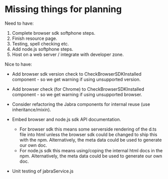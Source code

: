 # Missing things for planning

Need to have:
1. Complete browser sdk softphone steps.
2. Finish resource page.
3. Testing, spell checking etc.
4. Add node.js softphone steps.
5. Host on a web server / integrate with developer zone.

Nice to have:
* Add browser sdk version check to CheckBrowserSDKInstalled component - so we get warning if using unsupported version.

* Add browser check (for Chrome)
to CheckBrowserSDKInstalled component - so we get warning if using unsupported browser.

* Consider refactoring the Jabra components for internal reuse (use inheritance/mixin).

* Embed browser and node.js sdk API documentation.
  - For browser sdk this means some serverside rendering
    of the d.ts file into html unless the browser sdk 
    could be changed to ship this with the npm. Alternatively,
    the meta data could be used to generate our own doc.
  - For node.js sdk this means using/coping the internal
    html docs in the npm. Alternatively,
    the meta data could be used to generate our own doc.

* Unit testing of jabraService.js
